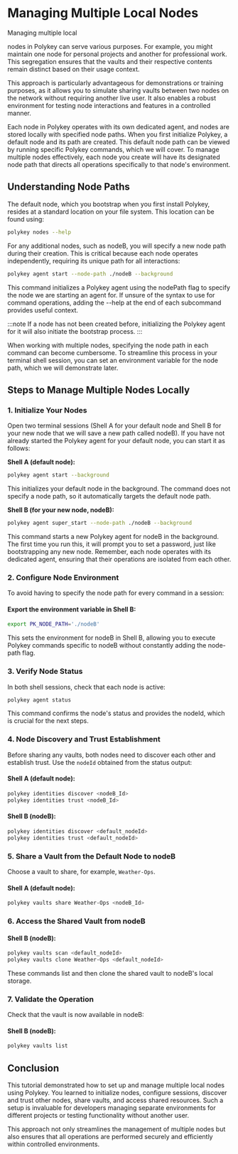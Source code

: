 # Managing Multiple Local Nodes

Managing multiple local

nodes in Polykey can serve various purposes. For example, you might maintain one node for personal projects and another for professional work. This segregation ensures that the vaults and their respective contents remain distinct based on their usage context.

This approach is particularly advantageous for demonstrations or training purposes, as it allows you to simulate sharing vaults between two nodes on the network without requiring another live user. It also enables a robust environment for testing node interactions and features in a controlled manner.

Each node in Polykey operates with its own dedicated agent, and nodes are stored locally with specified node paths. When you first initialize Polykey, a default node and its path are created. This default node path can be viewed by running specific Polykey commands, which we will cover. To manage multiple nodes effectively, each node you create will have its designated node path that directs all operations specifically to that node's environment.

## Understanding Node Paths

The default node, which you bootstrap when you first install Polykey, resides at a standard location on your file system. This location can be found using:

```bash
polykey nodes --help
```

For any additional nodes, such as nodeB, you will specify a new node path during their creation. This is critical because each node operates independently, requiring its unique path for all interactions:

```bash
polykey agent start --node-path ./nodeB --background
```

This command initializes a Polykey agent using the nodePath flag to specify the node we are starting an agent for. If unsure of the syntax to use for command operations, adding the --help at the end of each subcommand provides useful context.

:::note
If a node has not been created before, initializing the Polykey agent for it will also initiate the bootstrap process.
:::

When working with multiple nodes, specifying the node path in each command can become cumbersome. To streamline this process in your terminal shell session, you can set an environment variable for the node path, which we will demonstrate later.

## Steps to Manage Multiple Nodes Locally

### 1. Initialize Your Nodes

Open two terminal sessions (Shell A for your default node and Shell B for your new node that we will save a new path called nodeB). If you have not already started the Polykey agent for your default node, you can start it as follows:

**Shell A (default node):**

```bash
polykey agent start --background
```

This initializes your default node in the background. The command does not specify a node path, so it automatically targets the default node path.

**Shell B (for your new node, nodeB):**

```bash
polykey agent super_start --node-path ./nodeB --background
```

This command starts a new Polykey agent for nodeB in the background. The first time you run this, it will prompt you to set a password, just like bootstrapping any new node. Remember, each node operates with its dedicated agent, ensuring that their operations are isolated from each other.

### 2. Configure Node Environment

To avoid having to specify the node path for every command in a session:

#### **Export the environment variable in Shell B:**

```bash
export PK_NODE_PATH='./nodeB'
```

This sets the environment for nodeB in Shell B, allowing you to execute Polykey commands specific to nodeB without constantly adding the node-path flag.

### 3. Verify Node Status

In both shell sessions, check that each node is active:

```bash
polykey agent status
```

This command confirms the node's status and provides the nodeId, which is crucial for the next steps.

### 4. Node Discovery and Trust Establishment

Before sharing any vaults, both nodes need to discover each other and establish trust. Use the `nodeId` obtained from the status output:

#### **Shell A (default node):**

```bash
polykey identities discover <nodeB_Id>
polykey identities trust <nodeB_Id>
```

#### **Shell B (nodeB):**

```bash
polykey identities discover <default_nodeId>
polykey identities trust <default_nodeId>
```

### 5. Share a Vault from the Default Node to nodeB

Choose a vault to share, for example, `Weather-Ops`.

#### **Shell A (default node):**

```bash
polykey vaults share Weather-Ops <nodeB_Id>
```

### 6. Access the Shared Vault from nodeB

#### **Shell B (nodeB):**

```bash
polykey vaults scan <default_nodeId>
polykey vaults clone Weather-Ops <default_nodeId>
```

These commands list and then clone the shared vault to nodeB's local storage.

### 7. Validate the Operation

Check that the vault is now available in nodeB:

#### **Shell B (nodeB):**

```bash
polykey vaults list
```

## Conclusion

This tutorial demonstrated how to set up and manage multiple local nodes using Polykey. You learned to initialize nodes, configure sessions, discover and trust other nodes, share vaults, and access shared resources. Such a setup is invaluable for developers managing separate environments for different projects or testing functionality without another user.

This approach not only streamlines the management of multiple nodes but also ensures that all operations are performed securely and efficiently within controlled environments.
